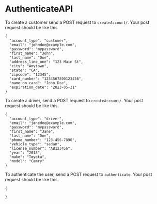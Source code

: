 # AuthenticateAPI

To create a customer send a POST request to `createAccount/`. Your post request should be like this 
```
{
  "account_type": "customer",
  "email": "johndoe@example.com",
  "password": "mypassword",
  "first_name": "John",
  "last_name": "Doe",
  "address_line_one": "123 Main St",
  "city": "Anytown",
  "state": "CA",
  "zipcode": "12345",
  "card_number": "1234567890123456",
  "name_on_card": "John Doe",
  "expiration_date": "2023-05-31"
}
```

To create a driver, send a POST request to `createAccount/`. Your post request should be like this.
```
{
  "account_type": "driver",
  "email": "janedoe@example.com",
  "password": "mypassword",
  "first_name": "Jane",
  "last_name": "Doe",
  "phone_number": "123-456-7890",
  "vehicle_type": "sedan",
  "license_number": "AB123456",
  "year": "2018",
  "make": "Toyota",
  "model": "Camry"
}
``` 

To authenticate the user, send a POST request to `authenticate`. Your post request should be like this.
```
{
    
}
```